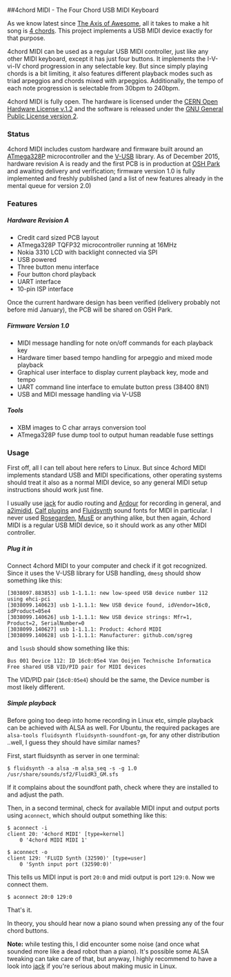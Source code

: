 ##4chord MIDI - The Four Chord USB MIDI Keyboard

As we know latest since [The Axis of Awesome](https://en.wikipedia.org/wiki/The_Axis_of_Awesome), all it takes to make a hit song is [4 chords](https://www.youtube.com/watch?v=5pidokakU4I).
This project implements a USB MIDI device exactly for that purpose.

4chord MIDI can be used as a regular USB MIDI controller, just like any other MIDI keyboard, except it has just four buttons. It implements the I-V-vi-IV chord progression in any selectable key.
But since simply playing chords is a bit limiting, it also features different playback modes such as triad arpeggios and chords mixed with arpeggios. 
Additionally, the tempo of each note progression is selectable from 30bpm to 240bpm.

4chord MIDI is fully open. The hardware is licensed under the [CERN Open Hardware License v.1.2](http://www.ohwr.org/projects/cernohl/wiki) and the software is released under the [GNU General Public License version 2](http://www.gnu.org/licenses/old-licenses/gpl-2.0.en.html).

### Status

4chord MIDI includes custom hardware and firmware built around an [ATmega328P](http://www.atmel.com/devices/atmega328p.aspx) microcontroller and the [V-USB](https://www.obdev.at/products/vusb/index.html) library.
As of December 2015, hardware revision A is ready and the first PCB is in production at [OSH Park](https://oshpark.com/) and awaiting delivery and verification; firmware version 1.0 is fully implemented and freshly published (and a list of new features already in the mental queue for version 2.0)


### Features

##### Hardware Revision A
* Credit card sized PCB layout
* ATmega328P TQFP32 microcontroller running at 16MHz
* Nokia 3310 LCD with backlight connected via SPI
* USB powered
* Three button menu interface
* Four button chord playback
* UART interface
* 10-pin ISP interface

Once the current hardware design has been verified (delivery probably not before mid January), the PCB will be shared on OSH Park.

##### Firmware Version 1.0
* MIDI message handling for note on/off commands for each playback key
* Hardware timer based tempo handling for arpeggio and mixed mode playback
* Graphical user interface to display current playback key, mode and tempo
* UART command line interface to emulate button press (38400 8N1)
* USB and MIDI message handling via V-USB

##### Tools
* XBM images to C char arrays conversion tool
* ATmega328P fuse dump tool to output human readable fuse settings


### Usage

First off, all I can tell about here refers to Linux. But since 4chord MIDI implements standard USB and MIDI specifications, other operating systems should treat it also as a normal MIDI device, so any general MIDI setup
instructions should work just fine.

I usually use [jack](http://www.jackaudio.org/) for audio routing and [Ardour](http://ardour.org/) for recording in general, and [a2jmidid](http://manual.ardour.org/setting-up-your-system/setting-up-midi/midi-on-linux/),
[Calf plugins](http://calf-studio-gear.org/) and [Fluidsynth](http://www.fluidsynth.org/) sound fonts for MIDI in particular. I never used [Rosegarden](http://www.rosegardenmusic.com/), [MusE](http://muse-sequencer.org/)
or anything alike, but then again, 4chord MIDI is a regular USB MIDI device, so it should work as any other MIDI controller.

##### Plug it in

Connect 4chord MIDI to your computer and check if it got recognized. Since it uses the V-USB library for USB handling, `dmesg` should show something like this:
```
[3038097.883853] usb 1-1.1.1: new low-speed USB device number 112 using ehci-pci
[3038099.140623] usb 1-1.1.1: New USB device found, idVendor=16c0, idProduct=05e4
[3038099.140626] usb 1-1.1.1: New USB device strings: Mfr=1, Product=2, SerialNumber=0
[3038099.140627] usb 1-1.1.1: Product: 4chord MIDI
[3038099.140628] usb 1-1.1.1: Manufacturer: github.com/sgreg
```
and `lsusb` should show something like this:
```
Bus 001 Device 112: ID 16c0:05e4 Van Ooijen Technische Informatica Free shared USB VID/PID pair for MIDI devices
```
The VID/PID pair (`16c0:05e4`) should be the same, the Device number is most likely different.

##### Simple playback

Before going too deep into home recording in Linux etc, simple playback can be achieved with ALSA as well.
For Ubuntu, the required packages are `alsa-tools fluidsynth fluidsynth-soundfont-gm`, for any other distribution ..well, I guess they should have similar names?

First, start fluidsynth as server in one terminal:

```
$ fluidsynth -a alsa -m alsa_seq -s -g 1.0 /usr/share/sounds/sf2/FluidR3_GM.sfs
```
If it complains about the soundfont path, check where they are installed to and adjust the path.

Then, in a second terminal, check for available MIDI input and output ports using `aconnect`, which should output something like this:

```
$ aconnect -i
client 20: '4chord MIDI' [type=kernel]
    0 '4chord MIDI MIDI 1'

$ aconnect -o
client 129: 'FLUID Synth (32590)' [type=user]
    0 'Synth input port (32590:0)'
```

This tells us MIDI input is port `20:0` and midi output is port `129:0`. Now we connect them.

```
$ aconnect 20:0 129:0
```

That's it.

In theory, you should hear now a piano sound when pressing any of the four chord buttons.

**Note:** while testing this, I did encounter some noise (and once what sounded more like a dead robot than a piano). It's possible some ALSA tweaking can take care of that, but anyway, I highly recommend to have a look into
[jack](http://www.jackaudio.org/) if you're serious about making music in Linux.

